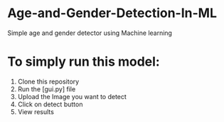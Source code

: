 # Age-and-Gender-Detection-In-ML
Simple age and gender detector using Machine learning

# To simply run this model:
1. Clone this repository
2. Run the [gui.py] file
3. Upload the Image you want to detect
4. Click on detect button
5. View results
